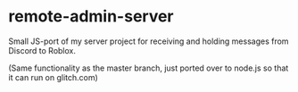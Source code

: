 # remote-admin-server
Small JS-port of my server project for receiving and holding messages from Discord to Roblox.

(Same functionality as the master branch, just ported over to node.js so that it can run on glitch.com)